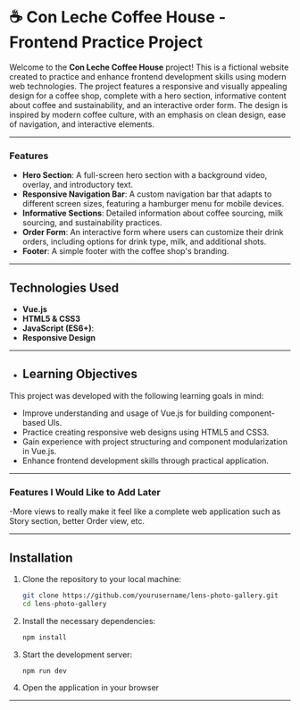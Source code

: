 # ☕ Con Leche Coffee House - Frontend Practice Project

Welcome to the **Con Leche Coffee House** project! This is a fictional website created to practice and enhance frontend development skills using modern web technologies. The project features a responsive and visually appealing design for a coffee shop, complete with a hero section, informative content about coffee and sustainability, and an interactive order form. The design is inspired by modern coffee culture, with an emphasis on clean design, ease of navigation, and interactive elements.

---

### Features

- **Hero Section**: A full-screen hero section with a background video, overlay, and introductory text.
- **Responsive Navigation Bar**: A custom navigation bar that adapts to different screen sizes, featuring a hamburger menu for mobile devices.
- **Informative Sections**: Detailed information about coffee sourcing, milk sourcing, and sustainability practices.
- **Order Form**: An interactive form where users can customize their drink orders, including options for drink type, milk, and additional shots.
- **Footer**: A simple footer with the coffee shop's branding.

---

## Technologies Used

- **Vue.js**
- **HTML5 & CSS3**
- **JavaScript (ES6+)**:
- **Responsive Design**

---

- ## Learning Objectives

This project was developed with the following learning goals in mind:

- Improve understanding and usage of Vue.js for building component-based UIs.
- Practice creating responsive web designs using HTML5 and CSS3.
- Gain experience with project structuring and component modularization in Vue.js.
- Enhance frontend development skills through practical application.

---

### Features I Would Like to Add Later

-More views to really make it feel like a complete web application such as Story section, better
Order view, etc.

---

## Installation

1. Clone the repository to your local machine:

   ```bash
   git clone https://github.com/yourusername/lens-photo-gallery.git
   cd lens-photo-gallery
   ```

2. Install the necessary dependencies:

   ```bash
   npm install
   ```

3. Start the development server:

   ```bash
   npm run dev
   ```

4. Open the application in your browser

---
